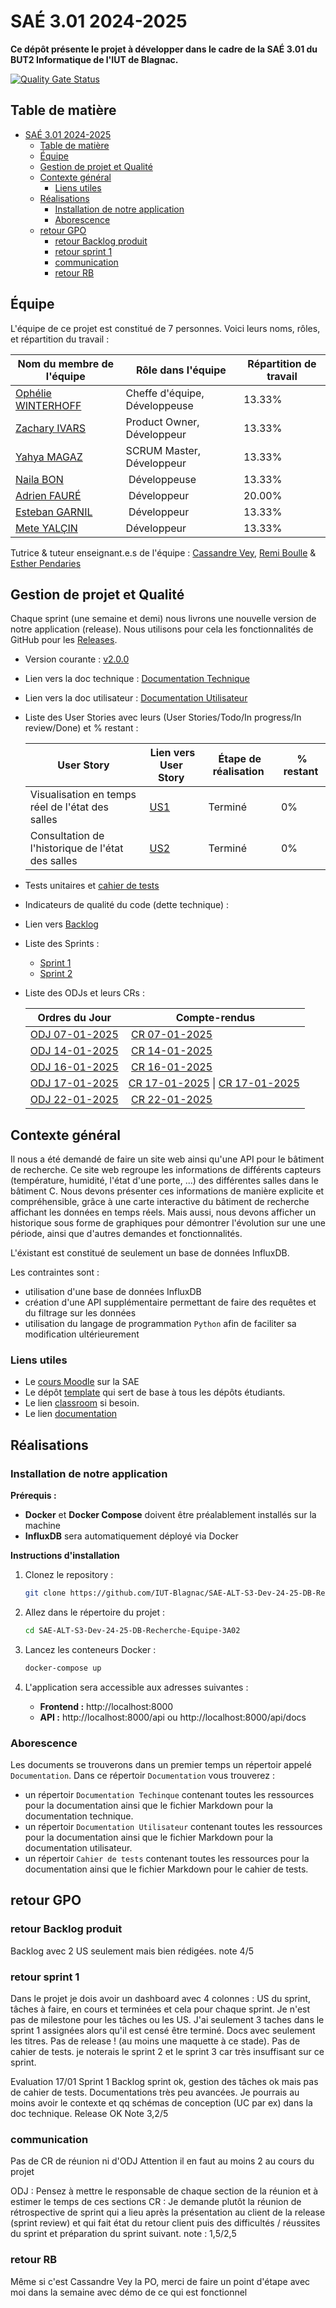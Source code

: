 # SAÉ 3.01 2024-2025

[comment]: <> (/!\ A MODIFIER !!!)
[comment]: <> (:baseURL: https://github.com/IUT-Blagnac/sae3-01-template)

[comment]: <> (TIP: Pensez à mettre à jour les infos dans ce fichier pour que les badges pointent sur les résultats effectifs de vos intégrations continue ou sur la bonne licence logicielle.)

**Ce dépôt présente le projet à développer dans le cadre de la SAÉ 3.01 du BUT2 Informatique de l'IUT de Blagnac.**

[![Quality Gate Status](https://sonarqube.endide.com/api/project_badges/measure?project=saerecherche&metric=alert_status&token=sqb_42450a8aee8dd783bac82122f9c36dd4b062a832)](https://sonarqube.endide.com/dashboard?id=saerecherche)

## Table de matière

- [SAÉ 3.01 2024-2025](#saé-301-2024-2025)
  - [Table de matière](#table-de-matière)
  - [Équipe](#équipe)
  - [Gestion de projet et Qualité](#gestion-de-projet-et-qualité)
  - [Contexte général](#contexte-général)
    - [Liens utiles](#liens-utiles)
  - [Réalisations](#réalisations)
    - [Installation de notre application](#installation-de-notre-application)
    - [Aborescence](#aborescence)
  - [retour GPO](#retour-gpo)
    - [retour Backlog produit](#retour-backlog-produit)
    - [retour sprint 1](#retour-sprint-1)
    - [communication](#communication)
    - [retour RB](#retour-rb)


## Équipe

L'équipe de ce projet est constitué de 7 personnes. Voici leurs noms, rôles, et répartition du travail :

| Nom du membre de l'équipe | Rôle dans l'équipe | Répartition de travail |
|---------------------------|--------------------|------------------------|
|[Ophélie WINTERHOFF](https://github.com/ophewinx) | Cheffe d'équipe, Développeuse | 13.33% |
|[Zachary IVARS](https://github.com/Trailmix05) | Product Owner, Développeur | 13.33% |
|[Yahya MAGAZ](https://github.com/Magaz-Yahya) | SCRUM Master, Développeur | 13.33% |
|[Naila BON](https://github.com/naila-bon) | Développeuse | 13.33% |
|[Adrien FAURÉ](https://github.com/AirbnbEcoPlus) | Développeur | 20.00% | 
|[Esteban GARNIL](https://github.com/estebanGarnil) | Développeur | 13.33% |
|[Mete YALÇIN](https://github.com/MeteIsCoding) | Développeur| 13.33% |


Tutrice & tuteur enseignant.e.s de l'équipe : [Cassandre Vey](cassandre.vey@irit.fr), [Remi Boulle](remi.boulle@univ-tlse2.fr) & [Esther Pendaries](esther.pendaries@univ-tlse2.fr)

## Gestion de projet et Qualité

Chaque sprint (une semaine et demi) nous livrons une nouvelle version de notre application (release).
Nous utilisons pour cela les fonctionnalités de GitHub pour les [Releases](https://docs.github.com/en/repositories/releasing-projects-on-github).

- Version courante : [v2.0.0]()
- Lien vers la doc technique : [Documentation Technique](https://github.com/IUT-Blagnac/SAE-ALT-S3-Dev-24-25-DB-Recherche-Equipe-3A02/blob/develop/Documentation/Documentation%20Technique/Technical_Document.md)
- Lien vers la doc utilisateur : [Documentation Utilisateur](https://github.com/IUT-Blagnac/SAE-ALT-S3-Dev-24-25-DB-Recherche-Equipe-3A02/blob/develop/Documentation/Documentation%20Utilisateur/User_Document.md)
- Liste des User Stories avec leurs (User Stories/Todo/In progress/In review/Done) et % restant :

  | User Story | Lien vers User Story | Étape de réalisation | % restant |
  |------------|----------------------|----------------------|-----------|
  | Visualisation en temps réel de l'état des salles | [US1](https://github.com/orgs/IUT-Blagnac/projects/296/views/1?pane=issue&itemId=93015121&issue=IUT-Blagnac%7CSAE-ALT-S3-Dev-24-25-DB-Recherche-Equipe-3A02%7C2) | Terminé | 0% |
  |Consultation de l'historique de l'état des salles | [US2](https://github.com/orgs/IUT-Blagnac/projects/296/views/1?pane=issue&itemId=93017220&issue=IUT-Blagnac%7CSAE-ALT-S3-Dev-24-25-DB-Recherche-Equipe-3A02%7C3) | Terminé | 0% |
  
- Tests unitaires et [cahier de tests](https://github.com/IUT-Blagnac/SAE-ALT-S3-Dev-24-25-DB-Recherche-Equipe-3A02/blob/develop/Documentation/Cahier%20de%20tests/Test_Book.md)
- Indicateurs de qualité du code (dette technique) :
- Lien vers [Backlog](https://github.com/IUT-Blagnac/SAE-ALT-S3-Dev-24-25-DB-Recherche-Equipe-3A02/issues)
- Liste des Sprints :
  - [Sprint 1](https://github.com/orgs/IUT-Blagnac/projects/296)
  - [Sprint 2](https://github.com/orgs/IUT-Blagnac/projects/306)
- Liste des ODJs et leurs CRs :

  | Ordres du Jour | Compte-rendus |
  |----------------|---------------|
  | [ODJ 07-01-2025](https://github.com/IUT-Blagnac/SAE-ALT-S3-Dev-24-25-DB-Recherche-Equipe-3A02/blob/develop/Gestion%20de%20projet/14-01-2025/Ordre%20du%20Jour%2014-01-2025.pdf) | [CR 07-01-2025](https://github.com/IUT-Blagnac/SAE-ALT-S3-Dev-24-25-DB-Recherche-Equipe-3A02/blob/develop/Gestion%20de%20projet/14-01-2025/CR%20R%C3%A9union%2014-01-2025.pdf)|
  | [ODJ 14-01-2025](https://github.com/IUT-Blagnac/SAE-ALT-S3-Dev-24-25-DB-Recherche-Equipe-3A02/blob/develop/Gestion%20de%20projet/14-01-2025/Ordre%20du%20Jour%2014-01-2025.pdf) | [CR 14-01-2025](https://github.com/IUT-Blagnac/SAE-ALT-S3-Dev-24-25-DB-Recherche-Equipe-3A02/blob/develop/Gestion%20de%20projet/14-01-2025/Ordre%20du%20Jour%2014-01-2025.pdf)|
  | [ODJ 16-01-2025](https://github.com/IUT-Blagnac/SAE-ALT-S3-Dev-24-25-DB-Recherche-Equipe-3A02/blob/develop/Gestion%20de%20projet/16-01-2025/Ordre%20du%20Jour%2016-01-2025.pdf) | [CR 16-01-2025](https://github.com/IUT-Blagnac/SAE-ALT-S3-Dev-24-25-DB-Recherche-Equipe-3A02/blob/develop/Gestion%20de%20projet/16-01-2025/CR%20R%C3%A9union%2016-01-2025.pdf)|
  | [ODJ 17-01-2025](https://github.com/IUT-Blagnac/SAE-ALT-S3-Dev-24-25-DB-Recherche-Equipe-3A02/blob/master/Gestion%20de%20projet/17-01-2025/Ordre%20Du%20Jour%2017-01-2025.pdf) | [CR 17-01-2025](https://github.com/IUT-Blagnac/SAE-ALT-S3-Dev-24-25-DB-Recherche-Equipe-3A02/blob/develop/Gestion%20de%20projet/17-01-2025/CR%20R%C3%A9union%20Client%2017-01-2025%20CV.pdf) \| [CR 17-01-2025](https://github.com/IUT-Blagnac/SAE-ALT-S3-Dev-24-25-DB-Recherche-Equipe-3A02/blob/develop/Gestion%20de%20projet/17-01-2025/CR%20R%C3%A9union%20Client%2017-01-2025%20AVDB.pdf)|
  | [ODJ 22-01-2025](https://github.com/IUT-Blagnac/SAE-ALT-S3-Dev-24-25-DB-Recherche-Equipe-3A02/blob/master/Gestion%20de%20projet/22-01-2025/Ordre%20Du%20Jour%2022-01-2025.pdf) | [CR 22-01-2025](https://github.com/IUT-Blagnac/SAE-ALT-S3-Dev-24-25-DB-Recherche-Equipe-3A02/blob/develop/Gestion%20de%20projet/22-01-2025/CR%20R%C3%A9union%20Client%2022-01-2025%20CV.pdf)|


## Contexte général

Il nous a été demandé de faire un site web ainsi qu'une API pour le bâtiment de recherche. Ce site web regroupe les informations de différents capteurs (température, humidité, l'état d'une porte, ...) des différentes salles dans le bâtiment C. Nous devons présenter ces informations de manière explicite et compréhensible, grâce à une carte interactive du bâtiment de recherche affichant les données en temps réels. Mais aussi, nous devons afficher un historique sous forme de graphiques pour démontrer l'évolution sur une une période, ainsi que d'autres demandes et fonctionnalités.

L'éxistant est constitué de seulement un base de données InfluxDB.

Les contraintes sont :
  - utilisation d'une base de données InfluxDB
  - création d'une API supplémentaire permettant de faire des requêtes et du filtrage sur les données
  - utilisation du langage de programmation `Python` afin de faciliter sa modification ultérieurement


### Liens utiles

- Le [cours Moodle](https://webetud.iut-blagnac.fr/course/view.php?id=841) sur la SAE
- Le dépôt [template](https://github.com/IUT-Blagnac/sae3-01-template) qui sert de base à tous les dépôts étudiants.
- Le lien [classroom](https://classroom.github.com/a/OUF7gxEa) si besoin.
- Le lien [documentation](https://github.com/IUT-Blagnac/SAE-ALT-S3-Dev-24-25-DB-Recherche-Equipe-3A02/tree/master/Documentation)

## Réalisations 

### Installation de notre application

**Prérequis :**
- **Docker** et **Docker Compose** doivent être préalablement installés sur la machine
- **InfluxDB** sera automatiquement déployé via Docker

**Instructions d'installation**
1. Clonez le repository :
   
   ```bash
   git clone https://github.com/IUT-Blagnac/SAE-ALT-S3-Dev-24-25-DB-Recherche-Equipe-3A02.git
2. Allez dans le répertoire du projet : 
   
   ```bash
   cd SAE-ALT-S3-Dev-24-25-DB-Recherche-Equipe-3A02
3. Lancez les conteneurs Docker : 

    ```bash
    docker-compose up
4. L'application sera accessible aux adresses suivantes : 
    
    - **Frontend :** http://localhost:8000
    - **API :** http://localhost:8000/api ou http://localhost:8000/api/docs

### Aborescence
Les documents se trouverons dans un premier temps un répertoir appelé `Documentation`. Dans ce répertoir `Documentation` vous trouverez : 
- un répertoir `Documentation Techinque` contenant toutes les ressources pour la documentation ainsi que le fichier Markdown pour la documentation technique.
- un répertoir `Documentation Utilisateur` contenant toutes les ressources pour la documentation ainsi que le fichier Markdown pour la documentation utilisateur.
- un répertoir `Cahier de tests` contenant toutes les ressources pour la documentation ainsi que le fichier Markdown pour le cahier de tests.

## retour GPO

### retour Backlog produit
Backlog avec 2 US seulement mais bien rédigées.
note 4/5

### retour sprint 1
Dans le projet je dois avoir un dashboard avec 4 colonnes  : US du sprint, tâches à faire, en cours  et terminées et cela pour chaque sprint. Je n'est pas de milestone pour les tâches ou les US. 
J'ai seulement 3 taches dans le sprint 1 assignées alors qu'il est censé être terminé. 
Docs avec seulement les titres.
Pas de release ! (au moins une maquette  à ce stade). 
Pas de cahier de tests.
je noterais le sprint 2 et le sprint 3 car très insuffisant sur ce sprint.

Evaluation 17/01 Sprint 1
Backlog sprint ok, gestion des tâches ok mais pas de cahier de tests.  Documentations très peu avancées. Je pourrais au moins avoir le contexte  et qq schémas de conception (UC par ex) dans la doc technique. Release OK
Note 3,2/5


### communication
Pas de CR de réunion ni d'ODJ 
Attention il en faut au moins 2 au cours du projet

ODJ : Pensez à mettre le responsable de chaque section de la réunion et à estimer le temps de ces sections 
CR : Je demande plutôt la réunion de rétrospective de sprint qui a lieu après la présentation au client de la release (sprint review) et qui fait état du retour client puis des difficultés / réussites du sprint et préparation du sprint suivant.
note : 1,5/2,5


### retour RB

Même si c'est Cassandre Vey la PO, merci de faire un point d'étape avec moi dans la semaine avec démo de ce qui est fonctionnel


